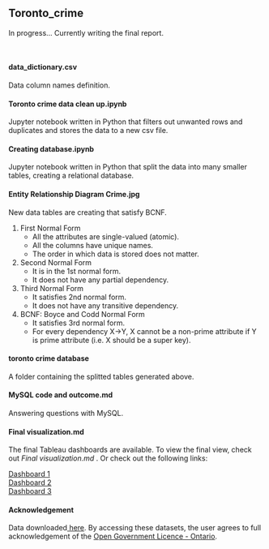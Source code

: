 <h2> Toronto_crime </h2>
<p> In progress... Currently writing the final report. </p> <br>


<h4> data_dictionary.csv </h4> 
<p> Data column names definition. </p>

<h4> Toronto crime data clean up.ipynb </h4>
<p> 
  Jupyter notebook written in Python that filters out unwanted rows and duplicates and stores the data to a new csv file.  
 </p>

<h4> Creating database.ipynb </h4>
<p> 
  Jupyter notebook written in Python that split the data into many smaller tables, creating a relational database. 
 </p>

<h4> Entity Relationship Diagram Crime.jpg </h4>
<p> 
  New data tables are creating that satisfy BCNF. 
  <ol>
  <li>First Normal Form
    <ul>
      <li>All the attributes are single-valued (atomic).</li>
      <li>All the columns have unique names.</li>
      <li>The order in which data is stored does not matter.</li>
    </ul>
    </li>
  <li>Second Normal Form
    <ul>
      <li>It is in the 1st normal form.</li>
      <li>It does not have any partial dependency.</li>
    </ul>
  </li>           
  <li>Third Normal Form
    <ul>
      <li>It satisfies 2nd normal form.</li>
      <li>It does not have any transitive dependency.</li>
    </ul>
  </li>
  <li>BCNF: Boyce and Codd Normal Form
    <ul>
      <li>It satisfies 3rd normal form.</li>
      <li>For every dependency X->Y, X cannot be a non-prime attribute if Y is prime attribute (i.e. X should be a super key).</li>
    </ul>
  </li>
</ol>

<h4> toronto crime database </h4>
<p> A folder containing the splitted tables generated above. </p> 

<h4> MySQL code and outcome.md </h4>
<p> Answering questions with MySQL.

<h4> Final visualization.md</h4>
<p> The final Tableau dashboards are available. To view the final view, check out <i> Final visualization.md </i>. 
Or check out the following links:  <br> 
  
<a href="https://public.tableau.com/profile/fengshou.liang#!/vizhome/toronto_crime/Dashboard1">Dashboard 1</a>
<br>
<a href="https://public.tableau.com/profile/fengshou.liang#!/vizhome/toronto_crime/Dashboard2">Dashboard 2</a>
<br>
<a href="https://public.tableau.com/profile/fengshou.liang#!/vizhome/toronto_crime/Dashboard3">Dashboard 3</a>

</p>

<h4> Acknowledgement</h4>
Data downloaded<a href = "https://data.torontopolice.on.ca/datasets/mci-2014-to-2019/data"> here</a>.
By accessing these datasets, the user agrees to full acknowledgement of the <a href = "https://www.ontario.ca/page/open-government-licence-ontario"> Open Government Licence - Ontario</a>.
